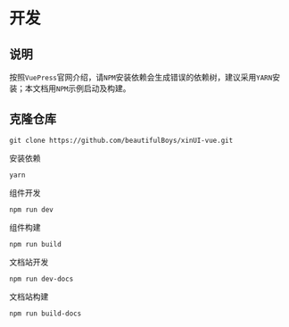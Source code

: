 # 开发

## 说明

按照`VuePress`官网介绍，请`NPM`安装依赖会生成错误的依赖树，建议采用`YARN`安装；本文档用`NPM`示例启动及构建。

## 克隆仓库
```
git clone https://github.com/beautifulBoys/xinUI-vue.git
```

安装依赖
```
yarn
```

组件开发
```
npm run dev
```

组件构建
```
npm run build
```

文档站开发
```
npm run dev-docs
```

文档站构建
```
npm run build-docs
```
